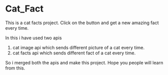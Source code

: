 # Cat_Fact
This is a cat facts project. Click on the button and get a new amazing fact every time.

In this i have used two apis
1. cat image api which sends different picture of a cat every time.
2. cat facts api which sends different fact of a cat every time.

So i merged both the apis and make this project.
Hope you people will learn from this.
